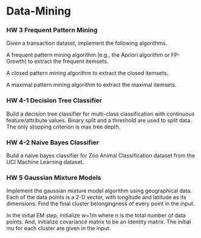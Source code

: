 # Data-Mining

### HW 3 Frequent Pattern Mining 

Given a transaction dataset, implement the following algorithms.

A frequent pattern mining algorithm (e.g., the Apriori algorithm or FP-Growth) to extract the frequent itemsets.

A closed pattern mining algorithm to extract the closed itemsets.

A maximal pattern mining algorithm to extract the maximal itemsets.   




### HW 4-1 Decision Tree Classifier

Build a decision tree classifier for multi-class classification with continuous feature/attribute values. Binary split and a threshold are used to split data. The only stopping criterion is max tree depth.



### HW 4-2 Naive Bayes Classifier
Build a naive bayes classifier for Zoo Animal Classification dataset from the UCI Machine Learning dataset.

### HW 5 Gaussian Mixture Models
Implement the gaussian mixture model algorithm using geographical data. Each of the data points is a 2-D vector, with longitude and latitude as its dimensions. Find the final cluster belongingness of every point in the input. 

In the initial EM step, initialize w=1/n where n is the total number of data points. And, initialize covariance matrix to be an Identity matrix. The initial mu for each cluster are given in the input.
